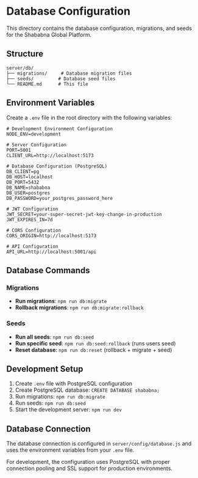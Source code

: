 # Database Configuration

This directory contains the database configuration, migrations, and seeds for the Shababna Global Platform.

## Structure

```
server/db/
├── migrations/     # Database migration files
├── seeds/         # Database seed files
└── README.md      # This file
```

## Environment Variables

Create a `.env` file in the root directory with the following variables:

```env
# Development Environment Configuration
NODE_ENV=development

# Server Configuration
PORT=5001
CLIENT_URL=http://localhost:5173

# Database Configuration (PostgreSQL)
DB_CLIENT=pg
DB_HOST=localhost
DB_PORT=5432
DB_NAME=shababna
DB_USER=postgres
DB_PASSWORD=your_postgres_password_here

# JWT Configuration
JWT_SECRET=your-super-secret-jwt-key-change-in-production
JWT_EXPIRES_IN=7d

# CORS Configuration
CORS_ORIGIN=http://localhost:5173

# API Configuration
API_URL=http://localhost:5001/api
```

## Database Commands

### Migrations

- **Run migrations**: `npm run db:migrate`
- **Rollback migrations**: `npm run db:migrate:rollback`

### Seeds

- **Run all seeds**: `npm run db:seed`
- **Run specific seed**: `npm run db:seed:rollback` (runs users seed)
- **Reset database**: `npm run db:reset` (rollback + migrate + seed)

## Development Setup

1. Create `.env` file with PostgreSQL configuration
2. Create PostgreSQL database: `CREATE DATABASE shababna;`
3. Run migrations: `npm run db:migrate`
4. Run seeds: `npm run db:seed`
5. Start the development server: `npm run dev`

## Database Connection

The database connection is configured in `server/config/database.js` and uses the environment variables from your `.env` file.

For development, the configuration uses PostgreSQL with proper connection pooling and SSL support for production environments.
